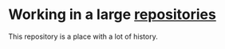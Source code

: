 # Working in a large [repositories](/https://github.com/djibal/connect-the-dots-in-a-github-repository/)

This repository is a place with a lot of history.

